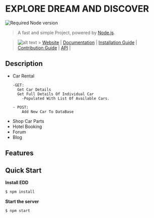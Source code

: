 # EXPLORE DREAM AND DISCOVER

![Required Node version](https://img.shields.io/node/v/hexo)

> A fast and simple Project, powered by [Node.js](https://nodejs.org).

> ![alt text](https://miro.medium.com/max/661/1*TkP2EwaX95ItAv_jGS7hSA.png) >
> [Website](https://) |
> [Documentation](https://) |
> [Installation Guide](https:) |
> [Contribution Guide](https:) |
> [API](https://) |

## Description

- Car Rental
  ```
  -GET:
    Get Car Details
    Get Full Details Of Individual Car
      -Populated With List Of Available Cars.
  ```
  ```
  - POST:
      Add New Car To DataBase
  ```
- Shop Car Parts
- Hotel Booking
- Forum
- Blog

## Features

## Quick Start

**Install EDD**

```bash
$ npm install
```

**Start the server**

```bash
$ npm start
```
